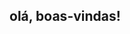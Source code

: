 ## olá, boas-vindas!

<!--
**odeiobeterraba/odeiobeterraba** is a ✨ _special_ ✨ repository because its `README.md` (this file) appears on your GitHub profile.

- 👋 Meu nome é Maria
- 🤓 Sou estudante da Alura
- 🌱 Estou aprendendo a usar o GitHub e me aprofundando na linguagem JavaScript
- 👩‍💻 Utilizo esse espaço para minha organização e compartilhamento dos meu projetos desenvolvidos

![](https://www.google.com/url?sa=i&url=https%3A%2F%2Fen.picmix.com%2Fstamp%2Fdog-vintage-gif-dubravka4-1832524&psig=AOvVaw3sai7bXMTBAS6JOBCqoWT3&ust=1719058064874000&source=images&cd=vfe&opi=89978449&ved=0CA4QjRxqFwoTCMjdk7zU7IYDFQAAAAAdAAAAABAJ)
